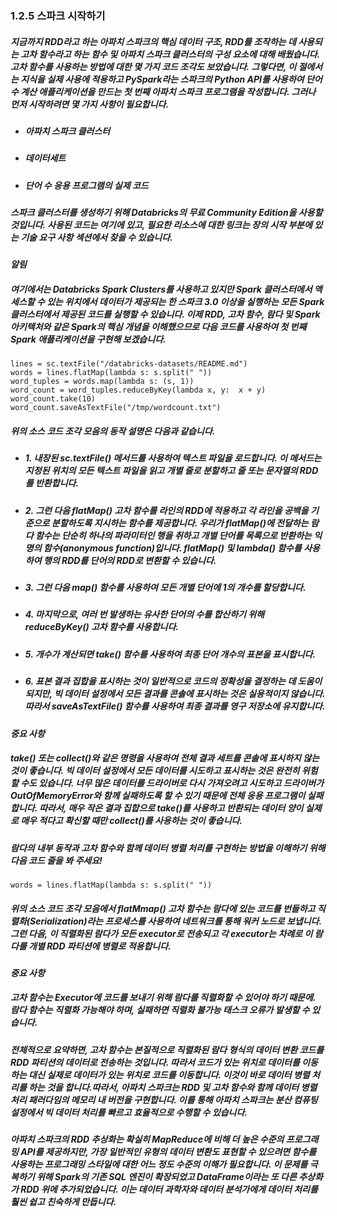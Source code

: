 ### 1.2.5 스파크 시작하기

##### 지금까지 RDD라고 하는 아파치 스파크의 핵심 데이터 구조, RDD를 조작하는 데 사용되는 고차 함수라고 하는 함수 및 아파치 스파크 클러스터의 구성 요소에 대해 배웠습니다. 고차 함수를 사용하는 방법에 대한 몇 가지 코드 조각도 보았습니다. 그렇다면, 이 절에서는 지식을 실제 사용에 적용하고 PySpark라는 스파크의 Python API를 사용하여 단어 수 계산 애플리케이션을 만드는 첫 번째 아파치 스파크 프로그램을 작성합니다. 그러나 먼저 시작하려면 몇 가지 사항이 필요합니다.

  - ##### 아파치 스파크 클러스터
  - ##### 데이터세트
  - ##### 단어 수 응용 프로그램의 실제 코드

##### 스파크 클러스터를 생성하기 위해 Databricks의 무료 Community Edition을 사용할 것입니다. 사용된 코드는 여기에 있고, 필요한 리소스에 대한 링크는 장의 시작 부분에 있는 기술 요구 사항 섹션에서 찾을 수 있습니다.

***알림***

##### 여기에서는 Databricks Spark Clusters를 사용하고 있지만 Spark 클러스터에서 액세스할 수 있는 위치에서 데이터가 제공되는 한 스파크 3.0 이상을 실행하는 모든 Spark 클러스터에서 제공된 코드를 실행할 수 있습니다. 이제 RDD, 고차 함수, 람다 및 Spark 아키텍처와 같은 Spark의 핵심 개념을 이해했으므로 다음 코드를 사용하여 첫 번째 Spark 애플리케이션을 구현해 보겠습니다.

~~~
lines = sc.textFile("/databricks-datasets/README.md") 
words = lines.flatMap(lambda s: s.split(" ")) 
word_tuples = words.map(lambda s: (s, 1)) 
word_count = word_tuples.reduceByKey(lambda x, y:  x + y) 
word_count.take(10) 
word_count.saveAsTextFile("/tmp/wordcount.txt") 
~~~

##### 위의 소스 코드 조각 모음의 동작 설명은 다음과 같습니다. 

  - ##### 1. 내장된 sc.textFile() 메서드를 사용하여 텍스트 파일을 로드합니다. 이 메서드는 지정된 위치의 모든 텍스트 파일을 읽고 개별 줄로 분할하고 줄 또는 문자열의 RDD를 반환합니다.
  
  - ##### 2. 그런 다음 flatMap() 고차 함수를 라인의 RDD에 적용하고 각 라인을 공백을 기준으로 분할하도록 지시하는 함수를 제공합니다. 우리가 flatMap()에 전달하는 람다 함수는 단순히 하나의 파라미터인 행을 취하고 개별 단어를 목록으로 반환하는 익명의 함수(anonymous function)입니다. flatMap() 및 lambda() 함수를 사용하여 행의 RDD를 단어의 RDD로 변환할 수 있습니다.
  
  - ##### 3. 그런 다음 map() 함수를 사용하여 모든 개별 단어에 1의 개수를 할당합니다.
  
  - ##### 4. 마지막으로, 여러 번 발생하는 유사한 단어의 수를 합산하기 위해 reduceByKey() 고차 함수를 사용합니다.
  
  - ##### 5. 개수가 계산되면 take() 함수를 사용하여 최종 단어 개수의 표본을 표시합니다.
  
  - ##### 6. 표본 결과 집합을 표시하는 것이 일반적으로 코드의 정확성을 결정하는 데 도움이 되지만, 빅 데이터 설정에서 모든 결과를 콘솔에 표시하는 것은 실용적이지 않습니다.따라서 saveAsTextFile() 함수를 사용하여 최종 결과를 영구 저장소에 유지합니다.
  

***중요 사항***
##### take() 또는 collect()와 같은 명령을 사용하여 전체 결과 세트를 콘솔에 표시하지 않는 것이 좋습니다. 빅 데이터 설정에서 모든 데이터를 시도하고 표시하는 것은 완전히 위험할 수도 있습니다. 너무 많은 데이터를 드라이버로 다시 가져오려고 시도하고 드라이버가 OutOfMemoryError와 함께 실패하도록 할 수 있기 때문에 전체 응용 프로그램이 실패합니다. 따라서, 매우 작은 결과 집합으로 take()를 사용하고 반환되는 데이터 양이 실제로 매우 적다고 확신할 때만 collect()를 사용하는 것이 좋습니다.

##### 람다의 내부 동작과 고차 함수와 함께 데이터 병렬 처리를 구현하는 방법을 이해하기 위해 다음 코드 줄을 봐 주세요! 

~~~
words = lines.flatMap(lambda s: s.split(" "))
~~~

##### 위의 소스 코드 조각 모음에서 flatMmap() 고차 함수는 람다에 있는 코드를 번들하고 직렬화(Serialization)라는 프로세스를 사용하여 네트워크를 통해 워커 노드로 보냅니다. 그런 다음, 이 직렬화된 람다가 모든 executor로 전송되고 각 executor는 차례로 이 람다를 개별 RDD 파티션에 병렬로 적용합니다.

 
***중요 사항***
##### 고차 함수는 Executor에 코드를 보내기 위해 람다를 직렬화할 수 있어야 하기 때문에. 람다 함수는 직렬화 가능해야 하며, 실패하면 직렬화 불가능 태스크 오류가 발생할 수 있습니다.

##### 전체적으로 요약하면, 고차 함수는 본질적으로 직렬화된 람다 형식의 데이터 변환 코드를 RDD 파티션의 데이터로 전송하는 것입니다. 따라서 코드가 있는 위치로 데이터를 이동하는 대신 실제로 데이터가 있는 위치로 코드를 이동합니다. 이것이 바로 데이터 병렬 처리를 하는 것을 합니다.따라서, 아파치 스파크는 RDD 및 고차 함수와 함께 데이터 병렬 처리 패러다임의 메모리 내 버전을 구현합니다. 이를 통해 아파치 스파크는 분산 컴퓨팅 설정에서 빅 데이터 처리를 빠르고 효율적으로 수행할 수 있습니다.

##### 아파치 스파크의 RDD 추상화는 확실히 MapReduce에 비해 더 높은 수준의 프로그래밍 API를 제공하지만, 가장 일반적인 유형의 데이터 변환도 표현할 수 있으려면 함수를 사용하는 프로그래밍 스타일에 대한 어느 정도 수준의 이해가 필요합니다. 이 문제를 극복하기 위해 Spark의 기존 SQL 엔진이 확장되었고 DataFrame이라는 또 다른 추상화가 RDD 위에 추가되었습니다. 이는 데이터 과학자와 데이터 분석가에게 데이터 처리를 훨씬 쉽고 친숙하게 만듭니다. 
